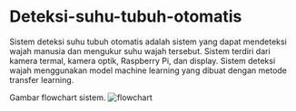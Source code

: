 # Deteksi-suhu-tubuh-otomatis
Sistem deteksi suhu tubuh otomatis adalah sistem yang dapat mendeteksi wajah manusia dan mengukur suhu wajah tersebut. Sistem terdiri dari kamera termal, kamera optik, Raspberry Pi, dan display. Sistem deteksi wajah menggunakan model machine learning yang dibuat dengan metode transfer learning.

Gambar flowchart sistem.
![flowchart](https://user-images.githubusercontent.com/101391849/220113881-c8f1556d-b8f0-41dc-be71-dcc0861475a3.JPG)

